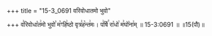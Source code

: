 +++
title = "15-3_0691 वरिवोधातमो भुवो"

+++
व꣣रिवोधा꣡त꣢मो भुवो꣣ म꣡ꣳहि꣢ष्ठो वृत्र꣣ह꣡न्त꣢मः। प꣢र्षि꣣ रा꣡धो꣢ म꣣घो꣡ना꣢म् ॥ 15-3:0691 ॥ ॥15(पौ)॥